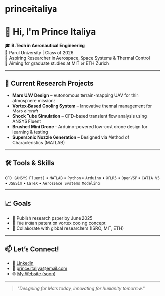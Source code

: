 # princeitaliya
# 👋 Hi, I'm Prince Italiya

🎓 **B.Tech in Aeronautical Engineering**  
📍 Parul University | Class of 2026  
🚀 Aspiring Researcher in Aerospace, Space Systems & Thermal Control  
🎯 Aiming for graduate studies at MIT or ETH Zurich

---

## 🌌 Current Research Projects
- **Mars UAV Design** – Autonomous terrain-mapping UAV for thin atmosphere missions  
- **Vortex-Based Cooling System** – Innovative thermal management for Mars aircraft  
- **Shock Tube Simulation** – CFD-based transient flow analysis using ANSYS Fluent  
- **Brushed Mini Drone** – Arduino-powered low-cost drone design for learning & testing  
- **Supersonic Nozzle Generation** – Designed via Method of Characteristics (MATLAB)

---

## 🛠️ Tools & Skills
`CFD (ANSYS Fluent)` • `MATLAB` • `Python` • `Arduino` • `XFLR5` • `OpenVSP` • `CATIA V5` • `JSBSim` • `LaTeX` • `Aerospace Systems Modeling`  

---

## 📈 Goals
- 📝 Publish research paper by June 2025  
- 🔬 File Indian patent on vortex cooling concept  
- 🤝 Collaborate with global researchers (ISRO, MIT, ETH)

---

## 📫 Let’s Connect!
- 🔗 [LinkedIn](https://www.linkedin.com/in/princeitaliya)
- 📧 prince.italiya@email.com  
- 🌐 [My Website (soon)](https://github.com/princeitaliya)

---

> *"Designing for Mars today, innovating for humanity tomorrow."*
